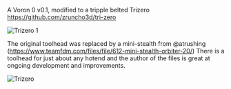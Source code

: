 A Voron 0 v0.1, modified to a tripple belted Trizero  https://github.com/zruncho3d/tri-zero

![Trizero 1](https://github.com/mvdveer/Voron-V0.1-Trizero/assets/19568018/ef9c5ddd-10ea-487b-b6af-b6551768708a)

The original toolhead was replaced by a mini-stealth from @atrushing (https://www.teamfdm.com/files/file/612-mini-stealth-orbiter-20/) 
There is a toolhead for just about any hotend and the author of the files is great at ongoing development and improvements.

![Trizero](https://github.com/mvdveer/Voron-V0.1-Trizero/assets/19568018/0d311426-7956-4581-bd26-d9f4fa9721aa)
